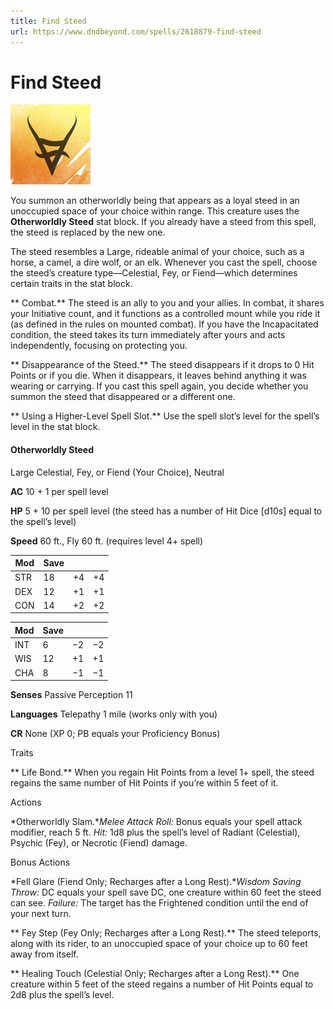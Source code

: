 ```yaml
---
title: Find Steed
url: https://www.dndbeyond.com/spells/2618879-find-steed
---
```


# Find Steed

![Find Steed](find-steed.png)

You summon an otherworldly being that appears as a loyal steed in an unoccupied space of your choice within range. This creature uses the **Otherworldly Steed** stat block. If you already have a steed from this spell, the steed is replaced by the new one.

The steed resembles a Large, rideable animal of your choice, such as a horse, a camel, a dire wolf, or an elk. Whenever you cast the spell, choose the steed’s creature type—Celestial, Fey, or Fiend—which determines certain traits in the stat block.

** Combat.** The steed is an ally to you and your allies. In combat, it shares your Initiative count, and it functions as a controlled mount while you ride it (as defined in the rules on mounted combat). If you have the Incapacitated condition, the steed takes its turn immediately after yours and acts independently, focusing on protecting you.

** Disappearance of the Steed.** The steed disappears if it drops to 0 Hit Points or if you die. When it disappears, it leaves behind anything it was wearing or carrying. If you cast this spell again, you decide whether you summon the steed that disappeared or a different one.

** Using a Higher-Level Spell Slot.** Use the spell slot’s level for the spell’s level in the stat block.

#### Otherworldly Steed

Large Celestial, Fey, or Fiend (Your Choice), Neutral

**AC** 10 + 1 per spell level

**HP** 5 + 10 per spell level (the steed has a number of Hit Dice [d10s] equal to the spell’s level)

**Speed** 60 ft., Fly 60 ft. (requires level 4+ spell)

| Mod | Save | ||
|---|---|---|---|
| STR | 18 | +4 | +4 |
| DEX | 12 | +1 | +1 |
| CON | 14 | +2 | +2 |

| Mod | Save | ||
|---|---|---|---|
| INT | 6 | −2 | −2 |
| WIS | 12 | +1 | +1 |
| CHA | 8 | −1 | −1 |

**Senses** Passive Perception 11

**Languages** Telepathy 1 mile (works only with you)

**CR** None (XP 0; PB equals your Proficiency Bonus)

Traits

** Life Bond.** When you regain Hit Points from a level 1+ spell, the steed regains the same number of Hit Points if you’re within 5 feet of it.

Actions

*Otherworldly Slam.**Melee Attack Roll:* Bonus equals your spell attack modifier, reach 5 ft. *Hit:* 1d8 plus the spell’s level of Radiant (Celestial), Psychic (Fey), or Necrotic (Fiend) damage.

Bonus Actions

*Fell Glare (Fiend Only; Recharges after a Long Rest).**Wisdom Saving Throw:* DC equals your spell save DC, one creature within 60 feet the steed can see. *Failure:* The target has the Frightened condition until the end of your next turn.

** Fey Step (Fey Only; Recharges after a Long Rest).** The steed teleports, along with its rider, to an unoccupied space of your choice up to 60 feet away from itself.

** Healing Touch (Celestial Only; Recharges after a Long Rest).** One creature within 5 feet of the steed regains a number of Hit Points equal to 2d8 plus the spell’s level.